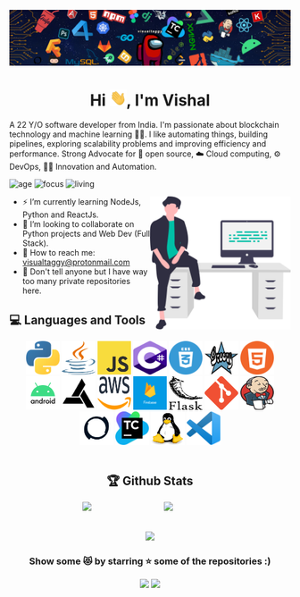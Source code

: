 ![](https://github.com/Visualtaggy/Visualtaggy/blob/main/Media/Banner.jpg)

<h1 align="center"> Hi <img src="https://github.com/Visualtaggy/Visualtaggy/blob/main/Media/wave.gif" width="30px" height="29px">, I'm Vishal</h1>

[comment]: <> ( <h3 align="center">I'm a Computer Scientist and Build Engineer at Ubisoft 👨‍💻</h3>)


A 22 Y/O software developer from India. I'm passionate about blockchain technology and machine learning 🦾🤖. I like automating things, building pipelines, exploring scalability problems and improving efficiency and performance. Strong Advocate for 📜 open source, ☁️ Cloud computing, ⚙ DevOps, 🧪🥼 Innovation and Automation.

![age](https://img.shields.io/badge/age-22-3c9)
![focus](https://img.shields.io/badge/focus-DSAlgo-3c9)
![living](https://img.shields.io/badge/living-Pune-3c9)

<img width="50%" align="right" alt="Vector Banner" src="https://github.com/Visualtaggy/Visualtaggy/blob/main/Media/vector.svg" />

- ⚡ I’m currently learning NodeJs, Python and ReactJs.
- 👯 I’m looking to collaborate on Python projects and Web Dev (Full Stack).
- 📧 How to reach me: visualtaggy@protonmail.com
- 🤫 Don't tell anyone but I have way too many private repositories here.
  <br />

## 💻 Languages and Tools

<div align="center">
  
<img src="https://github.com/Visualtaggy/Visualtaggy/blob/main/Media/tech%20icon/lang/2048px-Python-logo-notext.svg.png" height="60" width="60">
<img src="https://github.com/Visualtaggy/Visualtaggy/blob/main/Media/tech%20icon/lang/JAVA.png" height="60" width="60">
<img src="https://github.com/Visualtaggy/Visualtaggy/blob/main/Media/tech%20icon/lang/JS.png" height="60" width="60">
<img src="https://github.com/Visualtaggy/Visualtaggy/blob/main/Media/tech%20icon/lang/cs.png" height="60" width="60">
<img src="https://github.com/Visualtaggy/Visualtaggy/blob/main/Media/tech%20icon/lang/css.png" height="60" width="60">
<img src="https://github.com/Visualtaggy/Visualtaggy/blob/main/Media/tech%20icon/lang/groovy.png" height="60" width="60">
<img src="https://github.com/Visualtaggy/Visualtaggy/blob/main/Media/tech%20icon/lang/html.png" height="60" width="60">
<img src="https://github.com/Visualtaggy/Visualtaggy/blob/main/Media/tech%20icon/tech/android.png" height="60" width="60">
<img src="https://github.com/Visualtaggy/Visualtaggy/blob/main/Media/tech%20icon/tech/anvil.jpg" height="60" width="60">
<img src="https://github.com/Visualtaggy/Visualtaggy/blob/main/Media/tech%20icon/tech/aws.png" height="60" width="60">
<img src="https://github.com/Visualtaggy/Visualtaggy/blob/main/Media/tech%20icon/tech/firebase.png" height="60" width="60">
<img src="https://github.com/Visualtaggy/Visualtaggy/blob/main/Media/tech%20icon/tech/flask.png" height="60" width="60">
<img src="https://github.com/Visualtaggy/Visualtaggy/blob/main/Media/tech%20icon/tech/git.png" height="60" width="60">
<img src="https://github.com/Visualtaggy/Visualtaggy/blob/main/Media/tech%20icon/tech/jenkins.png" height="60" width="60">
<img src="https://github.com/Visualtaggy/Visualtaggy/blob/main/Media/tech%20icon/tech/p4.png" height="60" width="60">
<img src="https://github.com/Visualtaggy/Visualtaggy/blob/main/Media/tech%20icon/tech/teamcity.png" height="60" width="60">
<img src="https://github.com/Visualtaggy/Visualtaggy/blob/main/Media/tech%20icon/tech/linux.png" height="60" width="60">
<img src="https://github.com/Visualtaggy/Visualtaggy/blob/main/Media/tech%20icon/tech/vs.png" height="60" width="60"> 
<div align="center">
<br >

## 🏆 Github Stats

<img  src="https://github-readme-stats.vercel.app/api?username=Visualtaggy&show_icons=true&hide_border=true&theme=dark" width="45%" align="right" >

<img  src="https://github-readme-streak-stats.herokuapp.com/?user=Visualtaggy&theme=dark" width="45%" >
<div align="center">
<br >
<br >
<img  src="https://github-readme-stats.vercel.app/api/top-langs/?username=visualtaggy&count_private=true&theme=dark&title_color=11ab3a&hide=HLSL,html" width="35%" >
  

<div align="center">

### Show some 😻 by starring ⭐ some of the repositories :)

[<img src="https://img.shields.io/badge/linkedin-%230077B5.svg?&style=for-the-badge&logo=linkedin&logoColor=white">](https://www.linkedin.com/in/visualtaggy/)
[<img src="https://img.shields.io/badge/instagram-%23E4405F.svg?&style=for-the-badge&logo=instagram&logoColor=white">](https://www.instagram.com/visualtaggy/)
